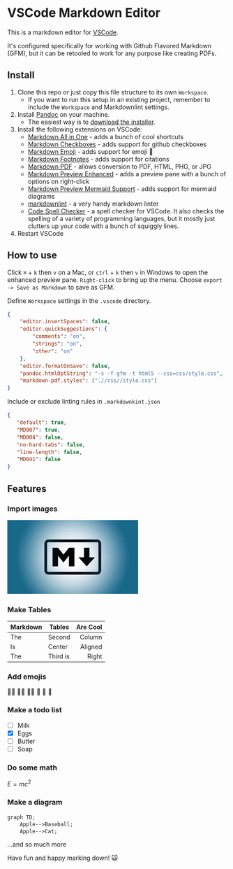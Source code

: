 # VSCode Markdown Editor
  
This is a markdown editor for [VSCode](https://code.visualstudio.com/ ).
  
It's configured specifically for working with Github Flavored Markdown (GFM), but it can be retooled to work for any purpose like creating PDFs.
  
## Install
  
1. Clone this repo or just copy this file structure to its own `Workspace`.
   - If you want to run this setup in an existing project, remember to include the `Workspace` and Markdownlint settings.
2. Install [Pandoc](https://pandoc.org/installing.html ) on your machine.
   - The easiest way is to [download the installer](https://github.com/jgm/pandoc/releases/tag/3.2 ).
3. Install the following extensions on VSCode:
   - [Markdown All in One](https://marketplace.visualstudio.com/items?itemName=yzhang.markdown-all-in-one ) \- adds a bunch of cool shortcuts
   - [Markdown Checkboxes](https://marketplace.visualstudio.com/items?itemName=bierner.markdown-checkbox ) \- adds support for github checkboxes
   - [Markdown Emoji](https://marketplace.visualstudio.com/items?itemName=bierner.markdown-emoji ) \- adds support for emoji :unicorn:
   - [Markdown Footnotes](https://marketplace.visualstudio.com/items?itemName=bierner.markdown-footnotes ) \- adds support for citations
   - [Markdown PDF](https://marketplace.visualstudio.com/items?itemName=yzane.markdown-pdf ) \- allows conversion to PDF, HTML, PHG, or JPG
   - [Markdown Preview Enhanced](https://marketplace.visualstudio.com/items?itemName=shd101wyy.markdown-preview-enhanced ) \- adds a preview pane with a bunch of options on right-click
   - [Markdown Preview Mermaid Support](https://marketplace.visualstudio.com/items?itemName=bierner.markdown-mermaid ) \- adds support for mermaid diagrams
   - [markdownlint](https://marketplace.visualstudio.com/items?itemName=DavidAnson.vscode-markdownlint ) \- a very handy markdown linter
   - [Code Spell Checker](https://marketplace.visualstudio.com/items?itemName=streetsidesoftware.code-spell-checker ) \- a spell checker for VSCode. It also checks the spelling of a variety of programming languages, but it mostly just clutters up your code with a bunch of squiggly lines.
4. Restart VSCode
  
## How to use
  
Click `⌘` + `k` then `v` on a Mac, or `ctrl` + `k` then `v` in Windows to open the enhanced preview pane. `Right-click` to bring up the menu. Choose `export -> Save as Markdown` to save as GFM.
  
Define `Workspace` settings in the `.vscode` directory.
  
```json
{
	"editor.insertSpaces": false,
	"editor.quickSuggestions": {
		"comments": "on",
		"strings": "on",
		"other": "on"
	},
	"editor.formatOnSave": false,
	"pandoc.htmlOptString": "-s -f gfm -t html5 --css=css/style.css",
	"markdown-pdf.styles": [".//css//style.css"]
}
```
  
 Include or exclude linting rules in `.markdownkint.json`
  
 ```json
{
	"default": true,
	"MD007": true,
	"MD004": false,
	"no-hard-tabs": false,
	"line-length": false,
	"MD041": false
}
 ```
  
## Features
  
### Import images

![markdown logo on a blue background](assets/markdown-logo-on-a-blue-background.png )
  
### Make Tables

| Markdown  |Tables  | Are Cool|
|--|--|--:|
|The|Second|Column|
|Is|Center|Aligned|
|The|Third is|Right|

### Add emojis

🧚‍♀️ 🧜‍♀️	🧘‍♀️ 🦛 💩 🤡

### Make a todo list

- [ ] Milk
- [x] Eggs
- [ ] Butter
- [ ] Soap

### Do some math

$E = mc^2$

### Make a diagram

```mermaid
graph TD;
    Apple-->Baseball;
    Apple-->Cat;
```

...and so much more
  
Have fun and happy marking down! 🙀
  